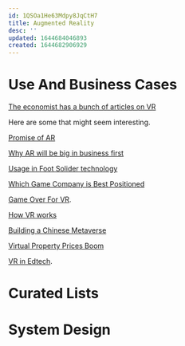 ```yaml
---
id: 1QSOa1He63Mdpy8JqCtH7
title: Augmented Reality
desc: ''
updated: 1644684046893
created: 1644682906929
---
```



# Use And Business Cases


[The economist has a bunch of articles on VR](https://www.economist.com/search?q=%22virtual+reality%22&sort=date)

Here are some that might seem interesting.


[Promise of AR](https://www.economist.com/science-and-technology/2017/02/04/the-promise-of-augmented-reality)


[Why AR will be big in business first](https://www.economist.com/leaders/2017/02/04/why-augmented-reality-will-be-big-in-business-first)

[Usage in Foot Solider technology](https://www.economist.com/science-and-technology/tomorrows-soldiers-will-have-their-reality-augmented/21804963)


[Which Game Company is Best Positioned](https://www.economist.com/graphic-detail/2016/10/14/which-gaming-company-will-dominate-the-virtual-reality-market)

[Game Over For VR](https://www.economist.com/science-and-technology/2017/12/01/game-over-for-virtual-reality).


[How VR works](https://www.economist.com/the-economist-explains/2015/09/01/how-virtual-reality-works)

[Building a Chinese Metaverse](https://www.economist.com/china/2022/02/04/building-a-metaverse-with-chinese-characteristics)

[Virtual Property Prices Boom](https://www.economist.com/business/2022/01/01/virtual-property-prices-are-going-through-the-roof)

[VR in Edtech](https://www.economist.com/united-states/2021/09/18/edtech-that-helps-teachers-beats-edtech-that-replaces-them).
# Curated Lists
[](https://github.com/dharmeshkakadia/awesome-AR)


# System Design
[](https://www.youtube.com/watch?v=-7CcuHASEgw&ab_channel=StrangeLoopConference)

[](https://www.youtube.com/watch?v=XJZpf0gk1ZM&ab_channel=Ekeeda)

